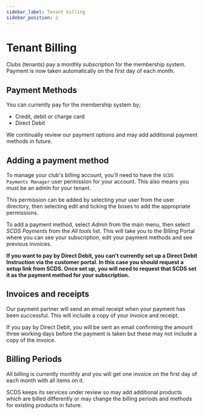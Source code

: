 ```yaml
---
sidebar_label: Tenant billing
sidebar_position: 2
---
```


# Tenant Billing

Clubs (tenants) pay a monthly subscription for the membership system. Payment is now taken automatically on the first day of each month.

## Payment Methods

You can currently pay for the membership system by;

- Credit, debit or charge card
- Direct Debit

We continually review our payment options and may add additional payment methods in future.

## Adding a payment method

To manage your club's billing account, you'll need to have the `SCDS Payments Manager` user permission for your account. This also means you must be an admin for your tenant.

This permission can be added by selecting your user from the user directory, then selecting edit and ticking the boxes to add the appropriate permissions.

To add a payment method, select *Admin* from the main menu, then select *SCDS Payments* from the *All tools* list. This will take you to the Billing Portal where you can see your subscription, edit your payment methods and see previous invoices.

**If you want to pay by Direct Debit, you can't currently set up a Direct Debit Instruction via the customer portal. In this case you should request a setup link from SCDS. Once set up, you will need to request that SCDS set it as the payment method for your subscription.**

## Invoices and receipts

Our payment partner will send an email receipt when your payment has been successful. This will include a copy of your invoice and receipt.

If you pay by Direct Debit, you will be sent an email confirming the amount three working days before the payment is taken but these may not include a copy of the invoice.

## Billing Periods

All billing is currently monthly and you will get one invoice on the first day of each month with all items on it.

SCDS keeps its services under review so may add additional products which are billed differently or may change the billing periods and methods for existing products in future.
